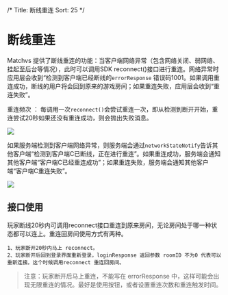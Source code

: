 /*
Title: 断线重连
Sort: 25
*/

# 断线重连

Matchvs 提供了断线重连的功能：当客户端网络异常（包含网络关闭、弱网络、挂起至后台等情况），此时可以调用SDK reconnect()接口进行重连。网络异常时应用层会收到“检测到客户端已经断线的`errorResponse` 错误码1001。如果调用重连成功，断线的用户将会回到原来的游戏房间；如果重连失败，应用层会收到“重连失败”。

重连频次 ： 每调用一次`reconnect()`会尝试重连一次，即从检测到断开开始，重连尝试20秒如果还没有重连成功，则会抛出失败消息。



![](http://imgs.matchvs.com/static/reconnect4.png)  



如果服务端检测到客户端网络异常，则服务端会通过`networkStateNotify`告诉其他客户端“检测到客户端C已断线，正在进行重连”。如果重连成功，服务端会通知其他客户端“客户端C已经重连成功”；如果重连失败，服务端会通知其他客户端“客户端C重连失败”。

![](http://imgs.matchvs.com/static/reconnect2.png)

## 接口使用

玩家断线20秒内可调用reconnect接口重连到原来房间，无论房间处于哪一种状态都可以连上。重连回房间使用方式有两种。

```
1、玩家断开20秒内马上 reconnect。
2、玩家断开后回到登录界面重新登录，loginResponse 返回参数 roomID 不为0 代表可以重新连接。这个时候调用reconnect 重连回房间。
```

> 注意：玩家断开后马上重连，不能写在 errorResponse 中，这样可能会出现无限重连的情况。最好是使用按钮，或者设置重连次数和重连触发时间。




